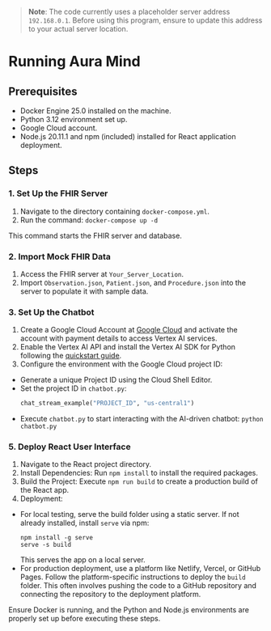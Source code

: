> **Note**: The code currently uses a placeholder server address `192.168.0.1`. Before using this program, ensure to update this address to your actual server location.

# Running Aura Mind

## Prerequisites
- Docker Engine 25.0 installed on the machine.
- Python 3.12 environment set up.
- Google Cloud account.
- Node.js 20.11.1 and npm (included) installed for React application deployment.

## Steps

### 1. Set Up the FHIR Server
1. Navigate to the directory containing `docker-compose.yml`.
2. Run the command: `docker-compose up -d`

This command starts the FHIR server and database.

### 2. Import Mock FHIR Data
1. Access the FHIR server at `Your_Server_Location`.
2. Import `Observation.json`, `Patient.json`, and `Procedure.json` into the server to populate it with sample data.

### 3. Set Up the Chatbot
1. Create a Google Cloud Account at [Google Cloud](https://cloud.google.com) and activate the account with payment details to access Vertex AI services.
2. Enable the Vertex AI API and install the Vertex AI SDK for Python following the [quickstart guide](https://cloud.google.com/vertex-ai/generative-ai/docs/start/quickstarts/quickstart-multimodal).
3. Configure the environment with the Google Cloud project ID:
 - Generate a unique Project ID using the Cloud Shell Editor.
 - Set the project ID in `chatbot.py`:
   ```python
   chat_stream_example("PROJECT_ID", "us-central1")
   ```
- Execute `chatbot.py` to start interacting with the AI-driven chatbot: `python chatbot.py`

### 5. Deploy React User Interface
1. Navigate to the React project directory.
2. Install Dependencies: Run `npm install` to install the required packages.
3. Build the Project: Execute `npm run build` to create a production build of the React app.
4. Deployment:
  - For local testing, serve the build folder using a static server. If not already installed, install `serve` via npm:
    ```
    npm install -g serve
    serve -s build
    ```
    This serves the app on a local server.
  - For production deployment, use a platform like Netlify, Vercel, or GitHub Pages. Follow the platform-specific instructions to deploy the `build` folder. This often involves pushing the code to a GitHub repository and connecting the repository to the deployment platform.

Ensure Docker is running, and the Python and Node.js environments are properly set up before executing these steps.
